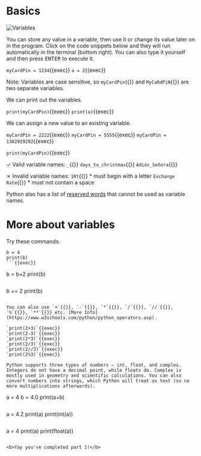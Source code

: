 # Basics
![Variables](./assets/variables.png)

You can store any value in a variable, then use it or change its value later on in the program. Click on the code snippets below and they will run automatically in the terminal (bottom right). You can also type it yourself and then press <kbd>ENTER</kbd> to execute it.

`myCardPin = 1234`{{exec}}
`a = 2`{{exec}}

Note: Variables are case sensitive, so `myCardPin`{{}} and `MyCaRdPiN`{{}} are two separate variables.

We can print out the variables.

`print(myCardPin)`{{exec}}
`print(a)`{{exec}}

We can assign a new value to an existing variable.

`myCardPin = 2222`{{exec}}
`myCardPin = 5555`{{exec}}
`myCardPin = 1382929292`{{exec}}

`print(myCardPin)`{{exec}}

✓ Valid variable names:
`_`{{}}
`days_to_christmas`{{}}
`Adiós_Señora`{{}}

✗ Invalid variable names:
`10t`{{}} * must begin with a letter
`Exchange Rate`{{}} * must not contain a space

Python also has a list of [reserved words](https://www.w3schools.com/python/python_ref_keywords.asp) that cannot be used as variable names.

# More about variables
Try these commands.

```
b = 4
print(b)
```{{exec}}

```
b = b+2
print(b)
```{{exec}}

```
b += 2
print(b)
```{{exec}}

You can also use `+`{{}}, `-`{{}}, `*`{{}}, `/`{{}}, `//`{{}}, `%`{{}}, `**`{{}} etc. [More Info](https://www.w3schools.com/python/python_operators.asp).

`print(2+3)`{{exec}}
`print(2-3)`{{exec}}
`print(2*3)`{{exec}}
`print(2/3)`{{exec}}
`print(2//3)`{{exec}}
`print(2%3)`{{exec}}

Python supports three types of numbers – int, float, and complex. Integers do not have a decimal point, while floats do. Complex is mostly used in geometry and scientific calculations. You can also convert numbers into strings, which Python will treat as text (so no more multiplications afterwards).

```
a = 4
b = 4.0
print(a+b)
```{{execute}}

```
a = 4.2
print(a)
print(int(a))
```{{execute}}

```
a = 4
print(a)
print(float(a))
```{{execute}}

<b>Yay you've completed part 1!</b>

